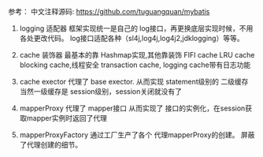 参考：
中文注释源码: https://github.com/tuguangquan/mybatis


1. logging 适配器
    框架实现统一是自己的 log接口，再更换底层实现时候，不用各处更改代码。
    log接口适配各种（sl4j,log4j,log4j2,jdklogging）等等。
    
2. cache 装饰器
    最基本的靠 Hashmap实现,其他靠装饰
    FIFI cache
    LRU cache
    blocking cache,线程安全
    transaction cache, 
    logging cache带有日志功能
    
3. cache exector 代理了 base exector.
   从而实现 statement级别的 二级缓存
   当然一级缓存是 session级别，session关闭就没有了
   
4. mapperProxy 代理了 mapper接口
   从而实现了 接口的实例化，在session获取mapper实例时返回了代理

5. mapperProxyFactory 通过工厂生产了各个 代理mapperProxy的创建。
   屏蔽了代理创建的细节。